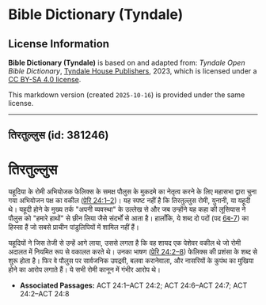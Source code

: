 # Bible Dictionary (Tyndale)

## License Information

**Bible Dictionary (Tyndale)** is based on and adapted from: _Tyndale Open Bible Dictionary_, [Tyndale House Publishers](https://tyndaleopenresources.com/), 2023, which is licensed under a [CC BY-SA 4.0 license](https://creativecommons.org/licenses/by-sa/4.0/legalcode.en).

This markdown version (created `2025-10-16`) is provided under the same license.



--------------------------------

## तिरतुल्लुस (id: 381246)

तिरतुल्लुस
==========

यहूदिया के रोमी अभियोजक फेलिक्स के समक्ष पौलुस के मुकदमे का नेतृत्व करने के लिए महासभा द्वारा चुना गया अभियोजन पक्ष का वकील ([प्रेरि 24:1–2](https://ref.ly/Acts24:1-Acts24:2))। यह स्पष्ट नहीं है कि तिरतुल्लुस रोमी, युनानी, या यहूदी थे। यहूदी होने के मुख्य तर्क "अपनी व्यवस्था" के उल्लेख से और जब उन्होंने यह कहा की लूसियास ने पौलुस को "हमारे हाथों" से छीन लिया जैसे संदर्भों से आता है। हालाँकि, ये शब्द दो पदों (पद [6ब\-7](https://ref.ly/Acts24:6-Acts24:7)) का हिस्सा हैं जो सबसे प्राचीन पांडुलिपियों में शामिल नहीं हैं।

यहूदियों ने जिस तेजी से उन्हें आगे लाया, उससे लगता है कि वह शायद एक पेशेवर वकील थे जो रोमी अदालत में नियमित रूप से वकालत करते थे। उनका भाषण ([प्रेरि 24:2–8](https://ref.ly/Acts24:2-Acts24:8)) फेलिक्स की प्रशंसा के शब्द से शुरू होता है। फिर वे पौलुस पर सार्वजनिक उपद्रवी, बलवा करानेवाला, और नासरियों के कुपंथ का मुखिया होने का आरोप लगाते हैं। ये सभी रोमी कानून में गंभीर आरोप थे।

* **Associated Passages:** ACT 24:1–ACT 24:2; ACT 24:6–ACT 24:7; ACT 24:2–ACT 24:8

